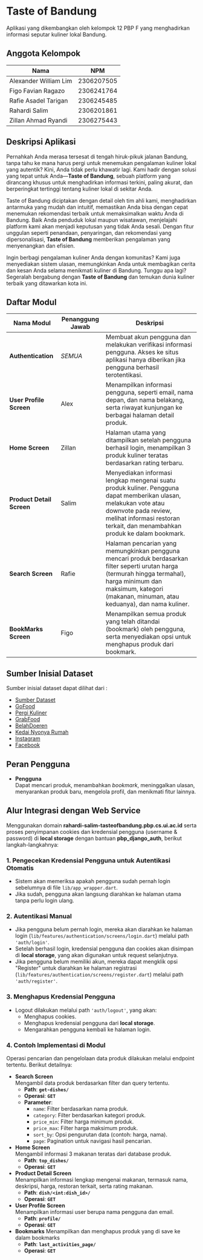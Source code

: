 # Taste of Bandung

Aplikasi yang dikembangkan oleh kelompok 12 PBP F yang menghadirkan informasi seputar kuliner lokal Bandung.

## Anggota Kelompok

| Nama                   | NPM        | 
|------------------------|------------|
| Alexander William Lim  | 2306207505 |
| Figo Favian Ragazo     | 2306241764 |
| Rafie Asadel Tarigan   | 2306245485 |
| Rahardi Salim          | 2306201861 |
| Zillan Ahmad Ryandi    | 2306275443 |  

## Deskripsi Aplikasi

Pernahkah Anda merasa tersesat di tengah hiruk-pikuk jalanan Bandung, tanpa tahu ke mana harus pergi untuk menemukan pengalaman kuliner lokal yang autentik? Kini, Anda tidak perlu khawatir lagi. Kami hadir dengan solusi yang tepat untuk Anda—**Taste of Bandung**, sebuah platform yang dirancang khusus untuk menghadirkan informasi terkini, paling akurat, dan berperingkat tertinggi tentang kuliner lokal di sekitar Anda.

Taste of Bandung diciptakan dengan detail oleh tim ahli kami, menghadirkan antarmuka yang mudah dan intuitif, memastikan Anda bisa dengan cepat menemukan rekomendasi terbaik untuk memaksimalkan waktu Anda di Bandung. Baik Anda penduduk lokal maupun wisatawan, menjelajahi platform kami akan menjadi keputusan yang tidak Anda sesali. Dengan fitur unggulan seperti penandaan, penyaringan, dan rekomendasi yang dipersonalisasi, **Taste of Bandung** memberikan pengalaman yang menyenangkan dan efisien.

Ingin berbagi pengalaman kuliner Anda dengan komunitas? Kami juga menyediakan sistem ulasan, memungkinkan Anda untuk membagikan cerita dan kesan Anda selama menikmati kuliner di Bandung. Tunggu apa lagi? Segeralah bergabung dengan **Taste of Bandung** dan temukan dunia kuliner terbaik yang ditawarkan kota ini.

## Daftar Modul

| Nama Modul                | Penanggung Jawab | Deskripsi                                                                                                                                                 |
|---------------------------|--------------|----------------------------------------------------------------------------------------------------------------------------------------------------------------|                                       
| **Authentication**            | _SEMUA_      | Membuat akun pengguna dan melakukan verifikasi informasi pengguna. Akses ke situs aplikasi hanya diberikan jika pengguna berhasil terotentikasi.|                                   
| **User Profile Screen**     | Alex         |Menampilkan informasi pengguna, seperti email, nama depan, dan nama belakang, serta riwayat kunjungan ke berbagai halaman detail produk.|
| **Home Screen**   | Zillan       | Halaman utama yang ditampilkan setelah pengguna berhasil login, menampilkan 3 produk kuliner teratas berdasarkan rating terbaru.|
| **Product Detail Screen**  | Salim        | Menyediakan informasi lengkap mengenai suatu produk kuliner. Pengguna dapat memberikan ulasan, melakukan vote atau downvote pada review, melihat informasi restoran terkait, dan menambahkan produk ke dalam bookmark.|
| **Search Screen**           | Rafie        | Halaman pencarian yang memungkinkan pengguna mencari produk berdasarkan filter seperti urutan harga (termurah hingga termahal), harga minimum dan maksimum, kategori (makanan, minuman, atau keduanya), dan nama kuliner.|
| **BookMarks Screen**   | Figo         | Menampilkan semua produk yang telah ditandai (bookmark) oleh pengguna, serta menyediakan opsi untuk menghapus produk dari bookmark.|

## Sumber Inisial Dataset
Sumber inisial dataset dapat dilihat dari :
- [Sumber Dataset](https://docs.google.com/spreadsheets/d/16gu9gPa8Nin2xFiqhyMezOKgs5oYMscOEMwLaojXCeM/edit?usp=sharing)
- [GoFood](https://gofood.co.id/)
- [Pergi Kuliner](https://pergikuliner.com/)
- [GrabFood](https://www.grab.com/id/food/)
- [BelahDoeren](https://belahdoeren.id/)
- [Kedai Nyonya Rumah](https://www.kedainyonyarumah.com/)
- [Instagram](https://www.instagram.com/)
- [Facebook](https://web.facebook.com/)

## Peran Pengguna

- **Pengguna**  
  Dapat mencari produk, menambahkan *bookmark*, meninggalkan ulasan, menyarankan produk baru, mengelola profil, dan menikmati fitur lainnya.

## Alur Integrasi dengan Web Service

Menggunakan domain **rahardi-salim-tasteofbandung.pbp.cs.ui.ac.id** serta proses penyimpanan cookies dan kredensial pengguna (username & password) di **local storage** dengan bantuan **pbp_django_auth**, berikut langkah-langkahnya:

### 1. Pengecekan Kredensial Pengguna untuk Autentikasi Otomatis
- Sistem akan memeriksa apakah pengguna sudah pernah login sebelumnya di file `lib/app_wrapper.dart`.  
- Jika sudah, pengguna akan langsung diarahkan ke halaman utama tanpa perlu login ulang.

### 2. Autentikasi Manual
- Jika pengguna belum pernah login, mereka akan diarahkan ke halaman login (`lib/features/authentication/screens/login.dart`) melalui path `'auth/login'`.
- Setelah berhasil login, kredensial pengguna dan cookies akan disimpan di **local storage**, yang akan digunakan untuk request selanjutnya.
- Jika pengguna belum memiliki akun, mereka dapat mengklik opsi "Register" untuk diarahkan ke halaman registrasi (`lib/features/authentication/screens/register.dart`) melalui path `'auth/register'`.

### 3. Menghapus Kredensial Pengguna
- Logout dilakukan melalui path `'auth/logout'`, yang akan:
  - Menghapus cookies.
  - Menghapus kredensial pengguna dari **local storage**.
  - Mengarahkan pengguna kembali ke halaman login.

### 4. Contoh Implementasi di Modul
Operasi pencarian dan pengelolaan data produk dilakukan melalui endpoint tertentu. Berikut detailnya:
- **Search Screen**  
  Mengambil data produk berdasarkan filter dan query tertentu.  
  - **Path**: **`get-dishes/`**  
  - **Operasi**: **`GET`**  
  - **Parameter**:  
    - `name`: Filter berdasarkan nama produk.  
    - `category`: Filter berdasarkan kategori produk.  
    - `price_min`: Filter harga minimum produk.  
    - `price_max`: Filter harga maksimum produk.  
    - `sort_by`: Opsi pengurutan data (contoh: harga, nama).  
    - `page`: Pagination untuk navigasi hasil pencarian.  
- **Home Screen**  
  Mengambil informasi 3 makanan teratas dari database produk.  
  - **Path**: **`top_dishes/`**  
  - **Operasi**: **`GET`**  
- **Product Detail Screen**  
  Menampilkan informasi lengkap mengenai makanan, termasuk nama, deskripsi, harga, restoran terkait, serta rating makanan.
  - **Path**: **`dish/<int:dish_id>/`**  
  - **Operasi**: **`GET`**  
- **User Profile Screen**  
  Menampilkan informasi user berupa nama pengguna dan email.
  - **Path**: **`profile/`**  
  - **Operasi**: **`GET`** 
- **Bookmarks** 
   Menampilkan dan menghapus produk yang di save ke dalam bookmarks
   - **Path**: **`last_activities_page/`**  
   - **Operasi**: **`GET`**